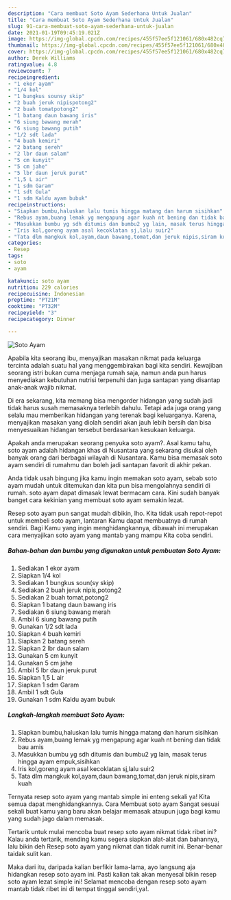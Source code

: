 ```yaml
---
description: "Cara membuat Soto Ayam Sederhana Untuk Jualan"
title: "Cara membuat Soto Ayam Sederhana Untuk Jualan"
slug: 91-cara-membuat-soto-ayam-sederhana-untuk-jualan
date: 2021-01-19T09:45:19.021Z
image: https://img-global.cpcdn.com/recipes/455f57ee5f121061/680x482cq70/soto-ayam-foto-resep-utama.jpg
thumbnail: https://img-global.cpcdn.com/recipes/455f57ee5f121061/680x482cq70/soto-ayam-foto-resep-utama.jpg
cover: https://img-global.cpcdn.com/recipes/455f57ee5f121061/680x482cq70/soto-ayam-foto-resep-utama.jpg
author: Derek Williams
ratingvalue: 4.8
reviewcount: 7
recipeingredient:
- "1 ekor ayam"
- "1/4 kol"
- "1 bungkus sounsy skip"
- "2 buah jeruk nipispotong2"
- "2 buah tomatpotong2"
- "1 batang daun bawang iris"
- "6 siung bawang merah"
- "6 siung bawang putih"
- "1/2 sdt lada"
- "4 buah kemiri"
- "2 batang sereh"
- "2 lbr daun salam"
- "5 cm kunyit"
- "5 cm jahe"
- "5 lbr daun jeruk purut"
- "1,5 L air"
- "1 sdm Garam"
- "1 sdt Gula"
- "1 sdm Kaldu ayam bubuk"
recipeinstructions:
- "Siapkan bumbu,haluskan lalu tumis hingga matang dan harum sisihkan"
- "Rebus ayam,buang lemak yg mengapung agar kuah nt bening dan tidak bau amis"
- "Masukkan bumbu yg sdh ditumis dan bumbu2 yg lain, masak terus hingga ayam empuk,sisihkan"
- "Iris kol,goreng ayam asal kecoklatan sj,lalu suir2"
- "Tata dlm mangkuk kol,ayam,daun bawang,tomat,dan jeruk nipis,siram kuah"
categories:
- Resep
tags:
- soto
- ayam

katakunci: soto ayam 
nutrition: 229 calories
recipecuisine: Indonesian
preptime: "PT21M"
cooktime: "PT32M"
recipeyield: "3"
recipecategory: Dinner

---
```



![Soto Ayam](https://img-global.cpcdn.com/recipes/455f57ee5f121061/680x482cq70/soto-ayam-foto-resep-utama.jpg)

Apabila kita seorang ibu, menyajikan masakan nikmat pada keluarga tercinta adalah suatu hal yang menggembirakan bagi kita sendiri. Kewajiban seorang istri bukan cuma menjaga rumah saja, namun anda pun harus menyediakan kebutuhan nutrisi terpenuhi dan juga santapan yang disantap anak-anak wajib nikmat.

Di era  sekarang, kita memang bisa mengorder hidangan yang sudah jadi tidak harus susah memasaknya terlebih dahulu. Tetapi ada juga orang yang selalu mau memberikan hidangan yang terenak bagi keluarganya. Karena, menyajikan masakan yang diolah sendiri akan jauh lebih bersih dan bisa menyesuaikan hidangan tersebut berdasarkan kesukaan keluarga. 



Apakah anda merupakan seorang penyuka soto ayam?. Asal kamu tahu, soto ayam adalah hidangan khas di Nusantara yang sekarang disukai oleh banyak orang dari berbagai wilayah di Nusantara. Kamu bisa memasak soto ayam sendiri di rumahmu dan boleh jadi santapan favorit di akhir pekan.

Anda tidak usah bingung jika kamu ingin memakan soto ayam, sebab soto ayam mudah untuk ditemukan dan kita pun bisa mengolahnya sendiri di rumah. soto ayam dapat dimasak lewat bermacam cara. Kini sudah banyak banget cara kekinian yang membuat soto ayam semakin lezat.

Resep soto ayam pun sangat mudah dibikin, lho. Kita tidak usah repot-repot untuk membeli soto ayam, lantaran Kamu dapat membuatnya di rumah sendiri. Bagi Kamu yang ingin menghidangkannya, dibawah ini merupakan cara menyajikan soto ayam yang mantab yang mampu Kita coba sendiri.

<!--inarticleads1-->

##### Bahan-bahan dan bumbu yang digunakan untuk pembuatan Soto Ayam:

1. Sediakan 1 ekor ayam
1. Siapkan 1/4 kol
1. Sediakan 1 bungkus soun(sy skip)
1. Sediakan 2 buah jeruk nipis,potong2
1. Sediakan 2 buah tomat,potong2
1. Siapkan 1 batang daun bawang iris
1. Sediakan 6 siung bawang merah
1. Ambil 6 siung bawang putih
1. Gunakan 1/2 sdt lada
1. Siapkan 4 buah kemiri
1. Siapkan 2 batang sereh
1. Siapkan 2 lbr daun salam
1. Gunakan 5 cm kunyit
1. Gunakan 5 cm jahe
1. Ambil 5 lbr daun jeruk purut
1. Siapkan 1,5 L air
1. Siapkan 1 sdm Garam
1. Ambil 1 sdt Gula
1. Gunakan 1 sdm Kaldu ayam bubuk




<!--inarticleads2-->

##### Langkah-langkah membuat Soto Ayam:

1. Siapkan bumbu,haluskan lalu tumis hingga matang dan harum sisihkan
1. Rebus ayam,buang lemak yg mengapung agar kuah nt bening dan tidak bau amis
1. Masukkan bumbu yg sdh ditumis dan bumbu2 yg lain, masak terus hingga ayam empuk,sisihkan
1. Iris kol,goreng ayam asal kecoklatan sj,lalu suir2
1. Tata dlm mangkuk kol,ayam,daun bawang,tomat,dan jeruk nipis,siram kuah




Ternyata resep soto ayam yang mantab simple ini enteng sekali ya! Kita semua dapat menghidangkannya. Cara Membuat soto ayam Sangat sesuai sekali buat kamu yang baru akan belajar memasak ataupun juga bagi kamu yang sudah jago dalam memasak.

Tertarik untuk mulai mencoba buat resep soto ayam nikmat tidak ribet ini? Kalau anda tertarik, mending kamu segera siapkan alat-alat dan bahannya, lalu bikin deh Resep soto ayam yang nikmat dan tidak rumit ini. Benar-benar taidak sulit kan. 

Maka dari itu, daripada kalian berfikir lama-lama, ayo langsung aja hidangkan resep soto ayam ini. Pasti kalian tak akan menyesal bikin resep soto ayam lezat simple ini! Selamat mencoba dengan resep soto ayam mantab tidak ribet ini di tempat tinggal sendiri,ya!.

